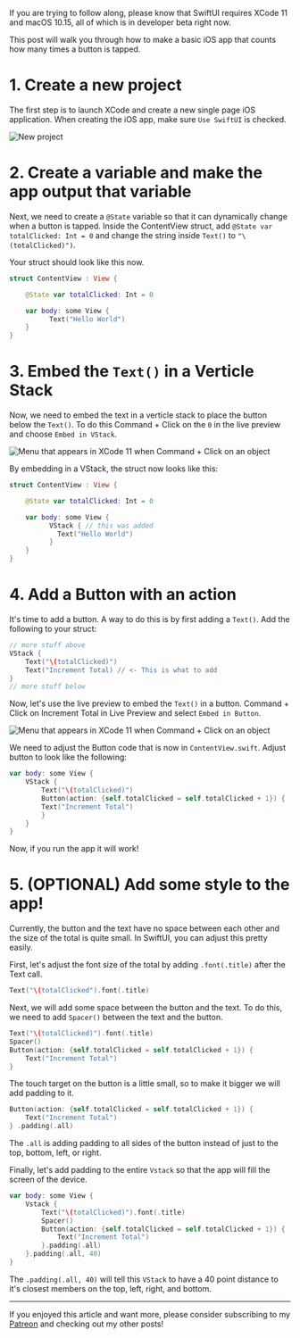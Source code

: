 If you are trying to follow along, please know that SwiftUI requires XCode 11 and macOS 10.15, all of which is in developer beta right now.

This post will walk you through how to make a basic iOS app that counts how many times a button is tapped.

# 1. Create a new project

The first step is to launch XCode and create a new single page iOS application. When creating the iOS app, make sure `Use SwiftUI` is checked.

![New project](./images/project.png)

# 2. Create a variable and make the app output that variable

Next, we need to create a `@State` variable so that it can dynamically change when a button is tapped. Inside the ContentView struct, add `@State var totalClicked: Int = 0` and change the string inside `Text()` to `"\(totalClicked)")`.

Your struct should look like this now.

```swift
struct ContentView : View {

    @State var totalClicked: Int = 0

    var body: some View {
          Text("Hello World")
    }
}
```

# 3. Embed the `Text()` in a Verticle Stack

Now, we need to embed the text in a verticle stack to place the button below the `Text()`. To do this Command + Click on the `0` in the live preview and choose `Embed in VStack`.

![Menu that appears in XCode 11 when Command + Click on an object](./images/stackview.png)

By embedding in a VStack, the struct now looks like this:

```swift
struct ContentView : View {

    @State var totalClicked: Int = 0

    var body: some View {
          VStack { // this was added
            Text("Hello World")
          }
    }
}
```

# 4. Add a Button with an action

It's time to add a button. A way to do this is by first adding a `Text()`. Add the following to your struct:

``` swift
// more stuff above
VStack { 
    Text("\(totalClicked)")
    Text("Increment Total) // <- This is what to add
}
// more stuff below
```

Now, let's use the live preview to embed the `Text()` in a button. Command + Click on Increment Total in Live Preview and select `Embed in Button`.

![Menu that appears in XCode 11 when Command + Click on an object](./images/button.png)

We need to adjust the Button code that is now in `ContentView.swift`. Adjust button to look like the following:

``` swift
var body: some View {
    VStack {
        Text("\(totalClicked)")
        Button(action: {self.totalClicked = self.totalClicked + 1}) {
        Text("Increment Total")
        }
    }
}
```

Now, if you run the app it will work!

# 5. (OPTIONAL) Add some style to the app!

Currently, the button and the text have no space between each other and the size of the total is quite small. In SwiftUI, you can adjust this pretty easily.

First, let's adjust the font size of the total by adding `.font(.title)` after the Text call.

``` swift
Text("\(totalClicked").font(.title)
```

Next, we will add some space between the button and the text. To do this, we need to add `Spacer()` between the text and the button.

``` swift
Text("\(totalClicked)").font(.title)
Spacer()
Button(action: {self.totalClicked = self.totalClicked + 1}) {
    Text("Increment Total")
}       
```
The touch target on the button is a little small, so to make it bigger we will add padding to it.

``` swift 
Button(action: {self.totalClicked = self.totalClicked + 1}) {
    Text("Increment Total")
} .padding(.all)
```
The `.all` is adding padding to all sides of the button instead of just to the top, bottom, left, or right.

Finally, let's add padding to the entire `Vstack` so that the app will fill the screen of the device.

``` swift
var body: some View {
    Vstack {
        Text("\(totalClicked)").font(.title)
        Spacer()
        Button(action: {self.totalClicked = self.totalClicked + 1}) {
            Text("Increment Total")
        }.padding(.all)
    }.padding(.all, 40)
}
```

The `.padding(.all, 40)` will tell this `VStack` to have a 40 point distance to it's closest members on the top, left, right, and bottom.

---

If you enjoyed this article and want more, please consider subscribing to my [Patreon](https://www.patreon.com/maeganwilson_) and checking out my other posts!
